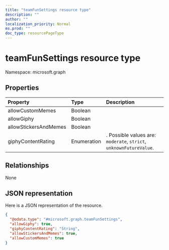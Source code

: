 ```yaml
---
title: "teamFunSettings resource type"
description: ""
author: ""
localization_priority: Normal
ms.prod: ""
doc_type: resourcePageType
---
```


# teamFunSettings resource type


Namespace: microsoft.graph



## Properties
|Property|Type|Description|
|:---|:---|:---|
|allowCustomMemes|Boolean||
|allowGiphy|Boolean||
|allowStickersAndMemes|Boolean||
|giphyContentRating|Enumeration|. Possible values are: `moderate`, `strict`, `unknownFutureValue`.|

## Relationships
None

## JSON representation
Here is a JSON representation of the resource.
<!-- {
  "blockType": "resource",
  "@odata.type": "microsoft.graph.teamFunSettings"
}
-->
``` json
{
  "@odata.type": "#microsoft.graph.teamFunSettings",
  "allowGiphy": true,
  "giphyContentRating": "String",
  "allowStickersAndMemes": true,
  "allowCustomMemes": true
}
```

